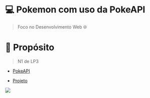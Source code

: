 # 💻 **Pokemon com uso da PokeAPI**

> Foco no Desenvolvimento Web 🌐

# 🚀 **Propósito**
> N1 de LP3

- [PokeAPI](https://pokeapi.co/)

- [Projeto](https://luizgustavo77.github.io/FTT-LP3-N1/)

<img src="https://i.pinimg.com/originals/6c/2f/1e/6c2f1ea7db3ac82ff5562ec050ef47ea.gif">
